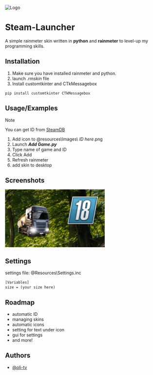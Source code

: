 
![Logo](https://raw.githubusercontent.com/oli-tv/Steam-Launcher/main/icon.ico)
# Steam-Launcher
A simple rainmeter skin written in **python** and **rainmeter** to level-up my programming skills.
## Installation
1. Make sure you have installed rainmeter and python.
2. launch *.rmskin* file
3. Install customtkinter and CTkMessagebox
```
pip install customtkinter CTkMessagebox
```
## Usage/Examples
> [!NOTE]
> You can get ID from [SteamDB](https://SteamDB.info/)  
1. Add icon to @resources\Images\ *ID here*.png
2. Launch ***Add Game.py***
3. Type name of game and ID
4. Click Add
5. Refresh rainmeter
6. add skin to desktop
## Screenshots
![App Screenshot](https://github.com/oli-tv/Steam-Launcher/blob/main/screenshot.png?raw=true)
## Settings
settings file: @Resources\Settings.inc
```
[Variables]
size = (your size here)
```
## Roadmap
- automatic ID
- managing skins
- automatic icons
- setting for text under icon
- gui for settings
- and more!
## Authors
- [@oli-tv](https://www.github.com/oli-tv)
